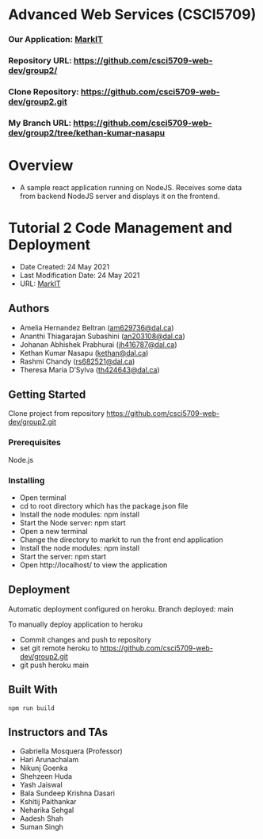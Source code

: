 # Advanced Web Services (CSCI5709)

### Our Application: [MarkIT](https://dal-markit.herokuapp.com/)
### Repository URL: https://github.com/csci5709-web-dev/group2/
### Clone Repository: https://github.com/csci5709-web-dev/group2.git
### My Branch URL: https://github.com/csci5709-web-dev/group2/tree/kethan-kumar-nasapu

# Overview
* A sample react application running on NodeJS. Receives some data from backend NodeJS server and displays it on the frontend.

# Tutorial 2 Code Management and Deployment

* Date Created: 24 May 2021
* Last Modification Date: 24 May 2021
* URL: [MarkIT](https://dal-markit.herokuapp.com/) 

## Authors

* Amelia Hernandez Beltran (am629736@dal.ca) 
* Ananthi Thiagarajan Subashini (an203108@dal.ca)
* Johanan Abhishek Prabhurai (jh416787@dal.ca)
* Kethan Kumar Nasapu (kethan@dal.ca) 
* Rashmi Chandy (rs682521@dal.ca) 
* Theresa Maria D’Sylva (th424643@dal.ca)


## Getting Started

Clone project from repository https://github.com/csci5709-web-dev/group2.git

### Prerequisites

Node.js

### Installing

* Open terminal 
* cd to root directory which has the package.json file
* Install the node modules: npm install
* Start the Node server: npm start 
* Open a new terminal 
* Change the directory to markit to run the front end application
* Install the node modules: npm install
* Start the server: npm start 
* Open http://localhost/ to view the application

## Deployment
Automatic deployment configured on heroku. 
Branch deployed: main

To manually deploy application to heroku 
* Commit changes and push to repository 
* set git remote heroku to https://github.com/csci5709-web-dev/group2.git
* git push heroku main

## Built With

```
npm run build
```

## Instructors and TAs

* Gabriella Mosquera (Professor)
* Hari Arunachalam
* Nikunj Goenka
* Shehzeen Huda
* Yash Jaiswal
* Bala Sundeep Krishna Dasari
* Kshitij Paithankar
* Neharika Sehgal
* Aadesh Shah
* Suman Singh